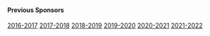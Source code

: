 <h4>Previous Sponsors</h4>  
<a type="button" class="btn btn-primary text-light bg-theme pt-2" href="/sponsors16-17/">2016-2017</a>
<a type="button" class="btn btn-primary text-light bg-theme pt-2" href="/sponsors17-18/">2017-2018</a>
<a type="button" class="btn btn-primary text-light bg-theme pt-2" href="/sponsors18-19/">2018-2019</a>
<a type="button" class="btn btn-primary text-light bg-theme pt-2" href="/sponsors19-20/">2019-2020</a>
<a type="button" class="btn btn-primary text-light bg-theme pt-2" href="/sponsors20-21/">2020-2021</a>
<a type="button" class="btn btn-primary text-light bg-theme pt-2" href="/sponsors/">2021-2022</a>
